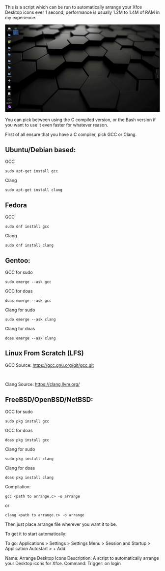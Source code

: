 This is a script which can be run to automatically arrange your Xfce Desktop icons ever 1 second, performance is usually 1.2M to 1.4M of RAM in my experience.

<img src="promo.gif" type="image/gif"></img>

You can pick between using the C compiled version, or the Bash version if you want to use it even faster for whatever reason.

First of all ensure that you have a C compiler, pick GCC or Clang.

<h2>Ubuntu/Debian based:</h2>

GCC

```
sudo apt-get install gcc
```

Clang

```
sudo apt-get install clang
````

<h2>Fedora</h2>

GCC

```
sudo dnf install gcc
```

Clang

```
sudo dnf install clang
```

<h2>Gentoo:</h2>

GCC for sudo

```
sudo emerge --ask gcc
```

GCC for doas

```
doas emerge --ask gcc
```

Clang for sudo

```
sudo emerge --ask clang
```

Clang for doas

```
doas emerge --ask clang
```

<h2>Linux From Scratch (LFS)</h2>

GCC Source: https://gcc.gnu.org/git/gcc.git

<br>

Clang Source: https://clang.llvm.org/

<h2>FreeBSD/OpenBSD/NetBSD:</h2>

GCC for sudo

```
sudo pkg install gcc
```

GCC for doas

```
doas pkg install gcc
```

Clang for sudo

```
sudo pkg install clang
```

Clang for doas

```
doas pkg install clang
```

Compilation:

```
gcc <path to arrange.c> -o arrange
```

or

```
clang <path to arrange.c> -o arrange
```

Then just place arrange file wherever you want it to be.

To get it to start automatically:

To go: Applications > Settings > Settings Menu > Session and Startup > Application Autostart > + Add

Name: Arrange Desktop Icons
Description: A script to automatically arrange your Desktop icons for Xfce.
Command: <path>
Trigger: on login
